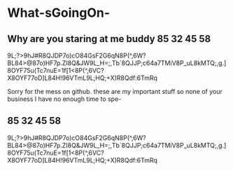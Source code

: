 # What-sGoingOn-
Why are you staring at me buddy
85 32 45 58 
---------------
 9L;?>9hJ#R8QJDP7o)cO84GsF2G6qN8P(^,6W?BL84>@87o)HF7p.ZI8Q&JW9L_H=;,Tb`8QJJP;c64a7TMiV8P_uL8kMTQ;,g.]8OYF75u(Tc7nuE=1f[1<8P(^,6VC?X8OYF77oD]L84H!96VTmL9L;HQ;+X)R8Qdf:6TmRq


Sorry for the mess on github. these are my important stuff so none of your business
I have no enough time to spe-

85 32 45 58 
----------------
 9L;?>9hJ#R8QJDP7o)cO84GsF2G6qN8P(^,6W?BL84>@87o)HF7p.ZI8Q&JW9L_H=;,Tb`8QJJP;c64a7TMiV8P_uL8kMTQ;,g.]8OYF75u(Tc7nuE=1f[1<8P(^,6VC?X8OYF77oD]L84H!96VTmL9L;HQ;+X)R8Qdf:6TmRq
